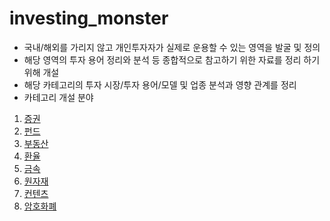 # investing_monster

- 국내/해외를 가리지 않고 개인투자자가 실제로 운용할 수 있는 영역을 발굴 및 정의
- 해당 영역의 투자 용어 정리와 분석 등 종합적으로 참고하기 위한 자료를 정리 하기 위해 개설
- 해당 카테고리의 투자 시장/투자 용어/모델 및 업종 분석과 영향 관계를 정리
- 카테고리 개설 분야
1. [증권](/stock)
2. [펀드](/fund)
3. [부동산](/real_estate)
4. [환율](/exchange_rate)
5. [금속](/metal)
6. [원자재](/raw_materials)
7. [컨텐츠](/contents) 
8. [암호화폐](/crypto_currency)

